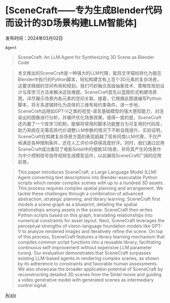 # [SceneCraft——专为生成Blender代码而设计的3D场景构建LLM智能体]

发布时间：2024年03月02日

`Agent`

> SceneCraft: An LLM Agent for Synthesizing 3D Scene as Blender Code

> 本文推出的SceneCraft是一种强大的LLM代理，能将文字描绘转化为能在Blender中执行的Python脚本，轻松构建含有上百个3D元素的复杂场景，这要求精细的空间布局和规划。我们巧妙融合高级抽象技术、策略性规划设计与库学习方法来解决这些难题。SceneCraft首先以蓝图形式构建场景图，详尽展示场景内各元素的空间关联。接着，它根据此图谱编写Python脚本，将关系逻辑转化为具体的三维布局约束条件。进一步地，SceneCraft运用如GPT-V之类的视觉-语言基础模型的强大感知能力，对渲染出的图像进行分析，并循环优化场景效果。值得一提的是，SceneCraft还内置了一个库学习机制，能够将常用的脚本功能整合为可复用的代码库，助力系统在无需高昂代价调整LLM参数的情况下不断自我提升。实验证明，SceneCraft在构建复杂场景方面的表现超越了现有同类LLM代理，不仅严格满足各种限制条件，还在人工评价中获得高度好评。同时，我们通过应用SceneCraft成功重现了电影Sintel中的细致3D场景，并将其产生的场景作为中介控制信号指导视频生成模型运作，以此展现SceneCraft广阔的应用前景。

> This paper introduces SceneCraft, a Large Language Model (LLM) Agent converting text descriptions into Blender-executable Python scripts which render complex scenes with up to a hundred 3D assets. This process requires complex spatial planning and arrangement. We tackle these challenges through a combination of advanced abstraction, strategic planning, and library learning. SceneCraft first models a scene graph as a blueprint, detailing the spatial relationships among assets in the scene. SceneCraft then writes Python scripts based on this graph, translating relationships into numerical constraints for asset layout. Next, SceneCraft leverages the perceptual strengths of vision-language foundation models like GPT-V to analyze rendered images and iteratively refine the scene. On top of this process, SceneCraft features a library learning mechanism that compiles common script functions into a reusable library, facilitating continuous self-improvement without expensive LLM parameter tuning. Our evaluation demonstrates that SceneCraft surpasses existing LLM-based agents in rendering complex scenes, as shown by its adherence to constraints and favorable human assessments. We also showcase the broader application potential of SceneCraft by reconstructing detailed 3D scenes from the Sintel movie and guiding a video generative model with generated scenes as intermediary control signal.

[Arxiv](https://arxiv.org/abs/2403.01248)